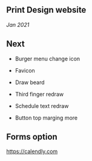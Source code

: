 ## Print Design website

*Jan 2021*

## Next

- Burger menu change icon

- Favicon

- Draw beard

- Third finger redraw

- Schedule text redraw

- Button top marging more

## Forms option

https://calendly.com
